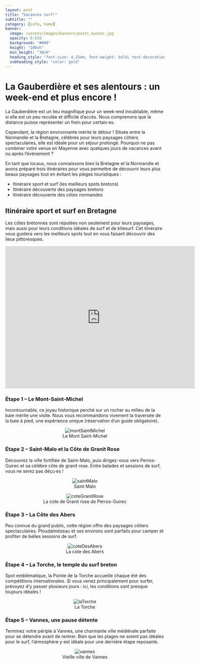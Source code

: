 ```yaml
---
layout: post
title: "Vacances surf!"
subtitle: ""
category: [info, home]
banner:
  image: /assets/images/banners/posts_banner.jpg
  opacity: 0.618
  background: "#000"
  height: "100vh"
  min_height: "38vh"
  heading_style: "font-size: 4.25em; font-weight: bold; text-decoration: underline"
  subheading_style: "color: gold"
---
```



# La Gauberdière et ses alentours : un week-end et plus encore !

La Gauberdière est un lieu magnifique pour un week-end inoubliable, même si elle est un peu reculée et difficile d’accès. Nous comprenons que la distance puisse représenter un frein pour certain·es.

Cependant, la région environnante mérite le détour ! Située entre la Normandie et la Bretagne, célèbres pour leurs paysages côtiers spectaculaires, elle est idéale pour un séjour prolongé. Pourquoi ne pas combiner votre venue en Mayenne avec quelques jours de vacances avant ou après l’événement ?

En tant que locaux, nous connaissons bien la Bretagne et la Normandie et avons préparé trois itinéraires pour vous permettre de découvrir leurs plus beaux paysages tout en évitant les pièges touristiques :

- Itinéraire sport et surf (les meilleurs spots bretons)
- Itinéraire découverte des paysages bretons
- Itinéraire découverte des côtes normandes

## Itinéraire sport et surf en Bretagne

Les côtes bretonnes sont réputées non seulement pour leurs paysages, mais aussi pour leurs conditions idéales de surf et de kitesurf. Cet itinéraire vous guidera vers les meilleurs spots tout en vous faisant découvrir des lieux pittoresques.

<iframe src="https://www.google.com/maps/embed?pb=!1m58!1m12!1m3!1d2722841.1137138195!2d-5.374315024779279!3d48.20614353436262!2m3!1f0!2f0!3f0!3m2!1i1024!2i768!4f13.1!4m43!3e0!4m5!1s0x48101e84c37de291%3A0xb9f358307b233d13!2sVannes%2C%20France!3m2!1d47.658616599999995!2d-2.7599022!4m5!1s0x48173acc8773429b%3A0x64ed67bf332b3077!2sPointe%20de%20la%20Torche%2C%20Plomeur%2C%20France!3m2!1d47.837067999999995!2d-4.353274!4m5!1s0x481698d47b1da8bd%3A0x5238ac11958dbf22!2sPloudalm%C3%A9zeau%2C%20France!3m2!1d48.541461999999996!2d-4.657761!4m5!1s0x48122de6cbd6245b%3A0x40ca5cd36e630e0!2sPerros-Guirec%2C%20France!3m2!1d48.815456!2d-3.444943!4m5!1s0x480e81102126bf5d%3A0xf8e97dadb22be12d!2sSaint-Malo%2C%20France!3m2!1d48.649221!2d-2.0184218!4m5!1s0x480ea8d67c9ceeb3%3A0xc5834ce47e0dc3fe!2sMont%20Saint-Michel%2C%20France!3m2!1d48.636063!2d-1.5114569999999998!4m5!1s0x480972dcecf7b2dd%3A0x99626c7081de19d3!2s53120%20Gorron%2C%20France!3m2!1d48.4106631!2d-0.8125635999999999!5e0!3m2!1sen!2sde!4v1740323558539!5m2!1sen!2sde" width="600" height="450" style="border:0;" allowfullscreen="" loading="lazy" referrerpolicy="no-referrer-when-downgrade"></iframe>

### Étape 1 – Le Mont-Saint-Michel
Incontournable, ce joyau historique perché sur un rocher au milieu de la baie mérite une visite. Nous vous recommandons vivement la traversée de la baie à pied, une expérience unique (réservation d’un guide obligatoire).

<figure style="text-align: center;">
  <img src="{{site.baseurl | prepend: site.url}}assets/images/info/montSaintMichel.jpg" 
       alt="montSaintMichel" style="width: auto; height: auto;"/>
  <figcaption>Le Mont Saint-Michel</figcaption>
</figure>

### Étape 2 – Saint-Malo et la Côte de Granit Rose
Découvrez la ville fortifiée de Saint-Malo, puis dirigez-vous vers Perros-Guirec et sa célèbre côte de granit rose. Entre balades et sessions de surf, vous ne serez pas déçu·es !

<figure style="text-align: center;">
  <img src="{{site.baseurl | prepend: site.url}}assets/images/info/saintMalo.jpg" 
       alt="saintMalo" style="width: auto; height: auto;"/>
  <figcaption>Saint Malo</figcaption>
</figure>

<figure style="text-align: center;">
  <img src="{{site.baseurl | prepend: site.url}}assets/images/info/coteGranitRose.jpg" 
       alt="coteGranitRose" style="width: auto; height: auto;"/>
  <figcaption>La cote de Granit rose de Perros-Guirec</figcaption>
</figure>


### Étape 3 – La Côte des Abers
Peu connue du grand public, cette région offre des paysages côtiers spectaculaires. Ploudalmézeau et ses environs sont parfaits pour camper et profiter de belles sessions de surf.

<figure style="text-align: center;">
  <img src="{{site.baseurl | prepend: site.url}}assets/images/info/coteDesAbers.jpg" 
       alt="coteDesAbers" style="width: auto; height: auto;"/>
  <figcaption>La cote des Abers</figcaption>
</figure>

### Étape 4 – La Torche, le temple du surf breton
Spot emblématique, la Pointe de la Torche accueille chaque été des compétitions internationales. Si vous venez principalement pour surfer, prévoyez d’y passer plusieurs jours : ici, les conditions sont presque toujours idéales !

<figure style="text-align: center;">
  <img src="{{site.baseurl | prepend: site.url}}assets/images/info/laTorche.jpg" 
       alt="laTorche" style="width: auto; height: auto;"/>
  <figcaption>La Torche</figcaption>
</figure>

### Étape 5 – Vannes, une pause détente
Terminez votre périple à Vannes, une charmante ville médiévale parfaite pour se détendre avant de rentrer. Bien que les plages ne soient pas idéales pour le surf, l’atmosphère y est idéale pour une dernière étape reposante.

<figure style="text-align: center;">
  <img src="{{site.baseurl | prepend: site.url}}assets/images/info/vannes.jpg" 
       alt="vannes" style="width: auto; height: auto;"/>
  <figcaption>Vieille ville de Vannes</figcaption>
</figure>
